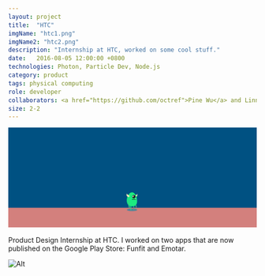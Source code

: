 ```yaml
---
layout: project
title:  "HTC"
imgName: "htc1.png"
imgName2: "htc2.png"
description: "Internship at HTC, worked on some cool stuff."
date:   2016-08-05 12:00:00 +0800
technologies: Photon, Particle Dev, Node.js
category: product
tags: physical computing
role: developer
collaborators: <a href="https://github.com/octref">Pine Wu</a> and Linna Li
size: 2-2
---
```


![Alt](/img/htc/scratching.gif)

Product Design Internship at HTC. I worked on two apps that are now published on the Google Play Store: Funfit and Emotar.

![Alt](/img/htc/emotar1.png)